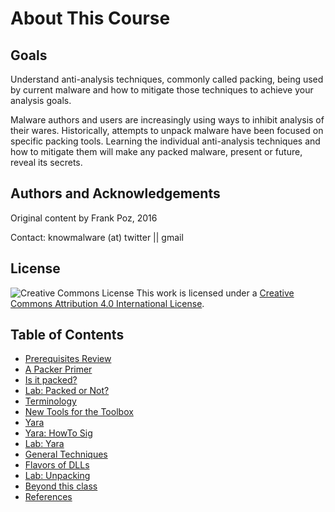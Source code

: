 # About This Course

## Goals

Understand anti-analysis techniques, commonly called packing, being used by current malware and how to mitigate those techniques to achieve your analysis goals.

Malware authors and users are increasingly using ways to inhibit analysis of their wares.  Historically, attempts to unpack malware have been focused on specific packing tools.  Learning the individual anti-analysis techniques and how to mitigate them will make any packed malware, present or future, reveal its secrets.

## Authors and Acknowledgements

Original content by Frank Poz, 2016

Contact: knowmalware (at) twitter || gmail

## License

![Creative Commons License](https://i.creativecommons.org/l/by/4.0/88x31.png)
This work is licensed under a [Creative Commons Attribution 4.0 International License](http://creativecommons.org/licenses/by/4.0/).

## Table of Contents

- [Prerequisites Review](Review.md)
- [A Packer Primer](Primer.md)
- [Is it packed?](IsItPacked.md)
- [Lab: Packed or Not?](IsItPacked_lab.md)
- [Terminology](Terminology.md)
- [New Tools for the Toolbox](Tools.md)
- [Yara](Yara.md)
- [Yara: HowTo Sig](YaraSig.md)
- [Lab: Yara](Yara_lab.md)
- [General Techniques](Techniques.md)
- [Flavors of DLLs](DLLs.md)
- [Lab: Unpacking](Unpacking_lab.md)
- [Beyond this class](Beyond.md)
- [References](References.md)
